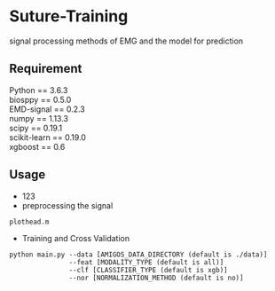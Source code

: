 # Suture-Training
signal processing methods of EMG and the model for prediction
## Requirement

Python == 3.6.3  
biosppy == 0.5.0  
EMD-signal == 0.2.3  
numpy == 1.13.3  
scipy == 0.19.1  
scikit-learn == 0.19.0  
xgboost == 0.6  
## Usage

-    123
-    preprocessing the signal
```
plothead.m
```
-    Training and Cross Validation
```
python main.py --data [AMIGOS_DATA_DIRECTORY (default is ./data)]
               --feat [MODALITY_TYPE (default is all)]
               --clf [CLASSIFIER_TYPE (default is xgb)]
               --nor [NORMALIZATION_METHOD (default is no)]
```

